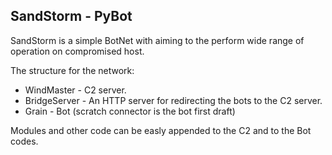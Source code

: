 ## SandStorm - PyBot ##

SandStorm is a simple BotNet with aiming to the perform wide range of operation on compromised host.

The structure for the network:
  - WindMaster - C2 server.
  - BridgeServer - An HTTP server for redirecting the bots to the C2 server.
  - Grain - Bot (scratch connector is the bot first draft)
  
Modules and other code can be easly appended to the C2 and to the Bot codes.
